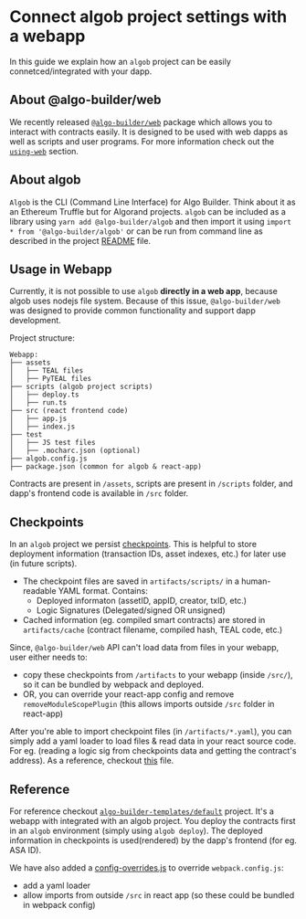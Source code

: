 # Connect algob project settings with a webapp

In this guide we explain how an `algob` project can be easily connetced/integrated with your dapp.

## About @algo-builder/web

We recently released [`@algo-builder/web`](https://github.com/scale-it/algo-builder/tree/master/packages/web) package which allows you to interact with contracts easily. It is designed to be used with web dapps as well as scripts and user programs. For more information check out the [`using-web`](https://github.com/scale-it/algo-builder/tree/master/packages/web#using-web) section.

## About algob

`Algob` is the CLI (Command Line Interface) for Algo Builder. Think about it as an Ethereum Truffle but for Algorand projects. `algob` can be included as a library using `yarn add @algo-builder/algob` and then import it using `import * from '@algo-builder/algob'` or can be run from command line as described in the project [README](https://github.com/scale-it/algo-builder/blob/master/README.md) file.

## Usage in Webapp

Currently, it is not possible to use `algob` **directly in a web app**, because algob uses nodejs file system. Because of this issue, `@algo-builder/web` was designed to provide common functionality and support dapp development.

Project structure:
```
Webapp:
├── assets
│   ├── TEAL files
│   ├── PyTEAL files
├── scripts (algob project scripts)
│   ├── deploy.ts
│   ├── run.ts
├── src (react frontend code)
│   ├── app.js
│   ├── index.js
├── test
│   ├── JS test files
│   ├── .mocharc.json (optional)
├── algob.config.js
├── package.json (common for algob & react-app)
```

Contracts are present in `/assets`, scripts are present in `/scripts` folder, and dapp's frontend code is available in `/src` folder.

## Checkpoints

In an `algob` project we persist [checkpoints](./algob-web-checkpoints.md). This is helpful to store deployment information (transaction IDs, asset indexes, etc.) for later use (in future scripts).
+ The checkpoint files are saved in `artifacts/scripts/` in a human-readable YAML format. Contains:
    + Deployed informaton (assetID, appID, creator, txID, etc.)
    + Logic Signatures (Delegated/signed OR unsigned)
+ Cached information (eg. compiled smart contracts) are stored in `artifacts/cache` (contract filename, compiled hash, TEAL code, etc.)

Since, `@algo-builder/web` API can't load data from files in your webapp, user either needs to:
+ copy these checkpoints from `/artifacts` to your webapp (inside `/src/`), so it can be bundled by webpack and deployed.
+ OR, you can override your react-app config and remove `removeModuleScopePlugin` (this allows imports outside `/src` folder in react-app)

After you're able to import checkpoint files (in `/artifacts/*.yaml`), you can simply add a yaml loader to load files & read data in your react source code. For eg. (reading a logic sig from checkpoints data and getting the contract's address). As a reference, checkout [this](https://github.com/scale-it/algo-builder-templates/blob/master/default/config-overrides.js) file.

## Reference

For reference checkout [`algo-builder-templates/default`](https://github.com/scale-it/algo-builder-templates/tree/master/default) project. It's a webapp with integrated with an algob project. You deploy the contracts first in an `algob` environment (simply using `algob deploy`). The deployed information in checkpoints is used(rendered) by the dapp's frontend (for eg. ASA ID).

We have also added a [config-overrides.js](https://github.com/scale-it/algo-builder-templates/blob/master/default/config-overrides.js) to override `webpack.config.js`:
+ add a yaml loader
+ allow imports from outside `/src` in react app (so these could be bundled in webpack config)
